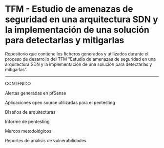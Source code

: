 # TFM - Estudio de amenazas de seguridad en una arquitectura SDN y la implementación de una solución para detectarlas y mitigarlas
Repositorio que contiene los ficheros generados y utilizados durante el proceso de desarrollo del TFM "Estudio de amenazas de seguridad en una arquitectura SDN y la implementación de una solución para detectarlas y mitigarlas".

----------------------------------------------------
CONTENIDO

Alertas generadas en pfSense

Aplicaciones open source utilizadas para el pentesting

Diseños de arquitecturas

Informe de pentesting

Marcos metodológicos

Reportes de análisis de vulnerabilidades
